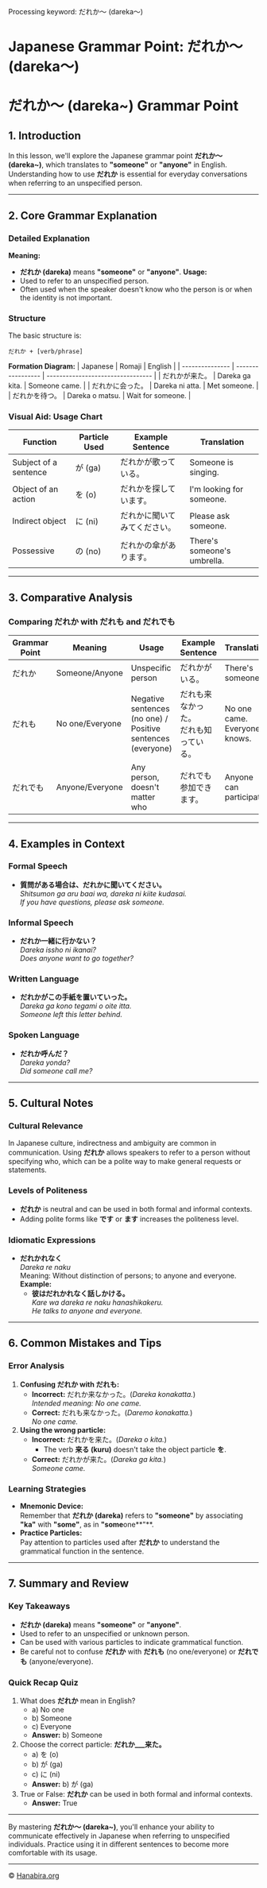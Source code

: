 Processing keyword: だれか〜 (dareka〜)
# Japanese Grammar Point: だれか〜 (dareka〜)
# だれか〜 (dareka~) Grammar Point
## 1. Introduction
In this lesson, we'll explore the Japanese grammar point **だれか〜 (dareka~)**, which translates to **"someone"** or **"anyone"** in English. Understanding how to use **だれか** is essential for everyday conversations when referring to an unspecified person.

---
## 2. Core Grammar Explanation
### Detailed Explanation
**Meaning:**  
- **だれか (dareka)** means **"someone"** or **"anyone"**.
**Usage:**  
- Used to refer to an unspecified person.
- Often used when the speaker doesn't know who the person is or when the identity is not important.
### Structure
The basic structure is:
```plaintext
だれか + [verb/phrase]
```
**Formation Diagram:**
| Japanese        | Romaji            | English                           |
| --------------- | ----------------- | --------------------------------- |
| だれかが来た。   | Dareka ga kita.   | Someone came.                     |
| だれかに会った。 | Dareka ni atta.   | Met someone.                      |
| だれかを待つ。   | Dareka o matsu.   | Wait for someone.                 |
### Visual Aid: Usage Chart
| Function                | Particle Used | Example Sentence             | Translation              |
| ----------------------- | ------------- | ---------------------------- | ------------------------ |
| Subject of a sentence   | が (ga)       | だれかが歌っている。          | Someone is singing.      |
| Object of an action     | を (o)        | だれかを探しています。        | I'm looking for someone. |
| Indirect object         | に (ni)       | だれかに聞いてみてください。  | Please ask someone.      |
| Possessive              | の (no)       | だれかの傘があります。        | There's someone's umbrella. |
---
## 3. Comparative Analysis
### Comparing だれか with だれも and だれでも
| Grammar Point | Meaning              | Usage                                  | Example Sentence             | Translation                      |
| ------------- | -------------------- | -------------------------------------- | ---------------------------- | -------------------------------- |
| だれか        | Someone/Anyone       | Unspecific person                      | だれかがいる。                | There's someone.                 |
| だれも        | No one/Everyone      | Negative sentences (no one) / Positive sentences (everyone) | だれも来なかった。<br>だれも知っている。 | No one came.<br>Everyone knows.  |
| だれでも      | Anyone/Everyone      | Any person, doesn't matter who         | だれでも参加できます。        | Anyone can participate.          |
---
## 4. Examples in Context
### Formal Speech
- **質問がある場合は、だれかに聞いてください。**  
  *Shitsumon ga aru baai wa, dareka ni kiite kudasai.*  
  *If you have questions, please ask someone.*
### Informal Speech
- **だれか一緒に行かない？**  
  *Dareka issho ni ikanai?*  
  *Does anyone want to go together?*
### Written Language
- **だれかがこの手紙を置いていった。**  
  *Dareka ga kono tegami o oite itta.*  
  *Someone left this letter behind.*
### Spoken Language
- **だれか呼んだ？**  
  *Dareka yonda?*  
  *Did someone call me?*
---
## 5. Cultural Notes
### Cultural Relevance
In Japanese culture, indirectness and ambiguity are common in communication. Using **だれか** allows speakers to refer to a person without specifying who, which can be a polite way to make general requests or statements.
### Levels of Politeness
- **だれか** is neutral and can be used in both formal and informal contexts.
- Adding polite forms like **です** or **ます** increases the politeness level.
### Idiomatic Expressions
- **だれかれなく**  
  *Dareka re naku*  
  Meaning: Without distinction of persons; to anyone and everyone.
  **Example:**  
  - **彼はだれかれなく話しかける。**  
    *Kare wa dareka re naku hanashikakeru.*  
    *He talks to anyone and everyone.*
---
## 6. Common Mistakes and Tips
### Error Analysis
1. **Confusing だれか with だれも:**
   - **Incorrect:** だれか来なかった。(*Dareka konakatta.*)  
     *Intended meaning: No one came.*
   - **Correct:** だれも来なかった。(*Daremo konakatta.*)  
     *No one came.*
2. **Using the wrong particle:**
   - **Incorrect:** だれかを来た。(*Dareka o kita.*)  
     - The verb **来る (kuru)** doesn't take the object particle **を**.
   - **Correct:** だれかが来た。(*Dareka ga kita.*)  
     *Someone came.*
### Learning Strategies
- **Mnemonic Device:**  
  Remember that **だれか (dareka)** refers to **"someone"** by associating **"ka"** with **"some"**, as in **"some**one**"**.
- **Practice Particles:**  
  Pay attention to particles used after **だれか** to understand the grammatical function in the sentence.
---
## 7. Summary and Review
### Key Takeaways
- **だれか (dareka)** means **"someone"** or **"anyone"**.
- Used to refer to an unspecified or unknown person.
- Can be used with various particles to indicate grammatical function.
- Be careful not to confuse **だれか** with **だれも** (no one/everyone) or **だれでも** (anyone/everyone).
### Quick Recap Quiz
1. What does **だれか** mean in English?
   - a) No one
   - b) Someone
   - c) Everyone
   - **Answer:** b) Someone
2. Choose the correct particle: **だれか___来た。**
   - a) を (o)
   - b) が (ga)
   - c) に (ni)
   - **Answer:** b) が (ga)
3. True or False: **だれか** can be used in both formal and informal contexts.
   - **Answer:** True
---
By mastering **だれか〜 (dareka~)**, you'll enhance your ability to communicate effectively in Japanese when referring to unspecified individuals. Practice using it in different sentences to become more comfortable with its usage.


---

© [Hanabira.org](https://hanabira.org)
